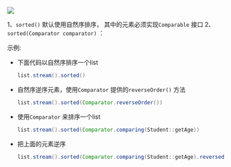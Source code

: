 ![](https://youpaiyun.zongqilive.cn/image/20200223102739.png)

1、`sorted()` 默认使用自然序排序， 其中的元素必须实现`Comparable` 接口
2、`sorted(Comparator comparator)` ：



示例:

- 下面代码以自然序排序一个list

  ```java
  list.stream().sorted()
  ```

- 自然序逆序元素，使用`Comparator` 提供的`reverseOrder()` 方法

  ```java
  list.stream().sorted(Comparator.reverseOrder()) 
  ```

- 使用`Comparator` 来排序一个list

  ```java
  list.stream().sorted(Comparator.comparing(Student::getAge))
  ```

- 把上面的元素逆序

  ```java
  list.stream().sorted(Comparator.comparing(Student::getAge).reversed()) 
  ```

  






















